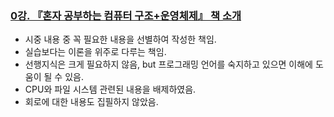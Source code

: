 ### [0강. 『혼자 공부하는 컴퓨터 구조+운영체제』 책 소개](https://www.youtube.com/watch?v=bls_GjX-4U8)

- 시중 내용 중 꼭 필요한 내용을 선별하여 작성한 책임.
- 실습보다는 이론을 위주로 다루는 책임.
- 선행지식은 크게 필요하지 않음, but 프로그래밍 언어를 숙지하고 있으면 이해에 도움이 될 수 있음.
- CPU와 파일 시스템 관련된 내용을 배제하였음.
- 회로에 대한 내용도 집필하지 않았음.
